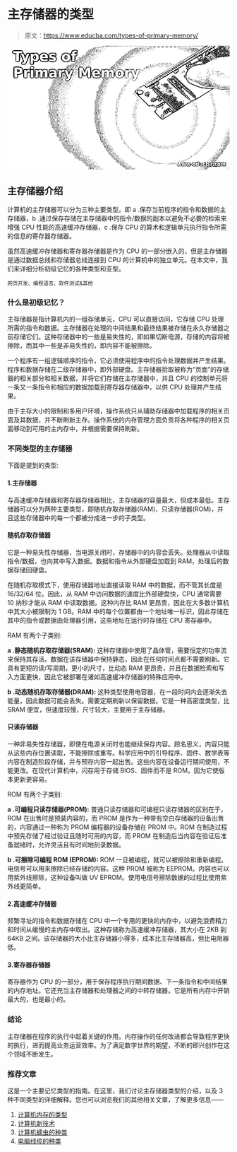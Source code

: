 # 主存储器的类型

> 原文：<https://www.educba.com/types-of-primary-memory/>

![Types of Primary Memory](img/740336aa0e19e417d0e7ced185d7ff52.png)



## 主存储器介绍

计算机的主存储器可以分为三种主要类型。即 a .保存当前程序的指令和数据的主存储器，b .通过保存存储在主存储器中的指令/数据的副本以避免不必要的检索来增强 CPU 性能的高速缓冲存储器，c .保存 CPU 的算术和逻辑单元执行指令所需的信息的寄存器存储器。

虽然高速缓冲存储器和寄存器存储器是作为 CPU 的一部分嵌入的，但是主存储器是通过数据总线和存储器总线连接到 CPU 的计算机中的独立单元。在本文中，我们来详细分析初级记忆的各种类型和亚型。

<small>网页开发、编程语言、软件测试&其他</small>

### 什么是初级记忆？

主存储器是指计算机内的一组存储单元，CPU 可以直接访问，它存储 CPU 处理所需的指令和数据。主存储器在处理的中间结果和最终结果被存储在永久存储器之前存储它们。这种存储器中的一些是易失性的，即如果切断电源，存储的内容将被擦除，而其中一些是非易失性的，即内容不能被擦除。

一个程序有一组逻辑顺序的指令，它必须使用程序中的指令处理数据并产生结果。程序和数据存储在二级存储器中，即外部硬盘。主存储器拾取被称为“页面”的存储器的相关部分和相关数据，并将它们存储在主存储器中，并且 CPU 的控制单元将一条又一条指令和相应的数据加载到寄存器存储器中，以供 CPU 处理并产生结果。

由于主存大小的限制和多用户环境，操作系统只从辅助存储器中加载程序的相关页面及其数据，并不断刷新主存。操作系统的内存管理方面负责将各种程序的相关页面移动到可用的主内存中，并根据需要保持刷新。

### 不同类型的主存储器

下面是提到的类型:

#### 1.主存储器

与高速缓冲存储器和寄存器存储器相比，主存储器的容量最大，但成本最低。主存储器可以分为两种主要类型，即随机存取存储器(RAM)、只读存储器(ROM)，并且这些存储器中的每一个都被分成进一步的子类型。

#### 随机存取存储器

它是一种易失性存储器，当电源关闭时，存储器中的内容会丢失。处理器从中读取指令/数据，也向其中写入数据。数据和指令从外部硬盘加载到 RAM，处理后的数据存储回硬盘。

在随机存取模式下，使用存储器地址直接读取 RAM 中的数据，而不管其长度是 16/32/64 位。因此，从 RAM 中访问数据的速度比外部硬盘快，CPU 通常需要 10 纳秒才能从 RAM 中读取数据。这种内存比 RAM 更昂贵，因此在大多数计算机中其大小被限制为 1 GB。RAM 中的每个位置都由一个地址唯一标识，因此存储在其中的指令或数据由处理器引用，这些地址在运行时存储在 CPU 寄存器中。

RAM 有两个子类别:

**a .静态随机存取存储器(SRAM):** 这种存储器中使用了晶体管，需要恒定的功率流来保持其存活。数据在该存储器中保持静态，因此在任何时间点都不需要刷新。它具有更短的读/写周期，更小的尺寸，比动态 RAM 更昂贵，并且在数据检索和写入方面更快，因此它被部署在诸如高速缓冲存储器的特殊应用中。

**b .动态随机存取存储器(DRAM):** 这种类型使用电容器，在一段时间内会逐渐失去能量，因此数据可能会丢失。需要定期刷新以保留数据。它是一种高密度类型，比 SRAM 便宜，但速度较慢，尺寸较大，主要用于主存储器。

#### 只读存储器

一种非易失性存储器，即使在电源关闭时也能继续保存内容。顾名思义，内容只能从这些内存位置读取，不能擦除或重写。科学应用中的引导程序、固件、数学表等内容在制造阶段存储，并与预存内容一起出售。这些内容在设备运行期间使用，不能更改。在现代计算机中，闪存用于存储 BIOS、固件而不是 ROM，因为它使版本更新更容易。

ROM 有两个子类别:

**a .可编程只读存储器(PROM):** 普通只读存储器和可编程只读存储器的区别在于，ROM 在出售时是预装内容的，而 PROM 是作为一种带有空白存储器的设备出售的，内容通过一种称为 PROM 编程器的设备存储在 PROM 中。ROM 在制造过程中预先存储了经过验证且随时可用的内容，而 PROM 在制造后当内容在验证后准备就绪时，允许灵活且有时间地刻录数据。

**b .可擦除可编程 ROM (EPROM):** ROM 一旦被编程，就可以被擦除和重新编程。电信号可以用来擦除已经存储的内容。这种 PROM 被称为 EEPROM。内容也可以用紫外线擦除，这种设备叫做 UV EPROM。使用电信号擦除数据的过程比使用紫外线更简单。

#### 2.高速缓冲存储器

频繁寻址的指令和数据存储在 CPU 中一个专用的更快的内存中，以避免浪费精力和时间从缓慢的主内存中取出。这种存储称为高速缓冲存储器，其大小在 2KB 到 64KB 之间。该存储器的大小比主存储器小得多，成本比主存储器高，但比电阻器低。

#### 3.寄存器存储器

寄存器作为 CPU 的一部分，用于保存程序执行期间数据、下一条指令和中间结果的内存地址。它还充当主存储器和处理器之间的中转存储器。它是所有内存中开销最大的，也是最小的。

### 结论

主存储器在程序的执行中起着关键的作用。内存操作的任何改进都会导致程序更快的执行，进而提高业务运营效率。为了满足数字世界的期望，不断的即兴创作在这个领域不断发生。

### 推荐文章

这是一个主要记忆类型的指南。在这里，我们讨论主存储器类型的介绍，以及 3 种不同类型的详细解释。您也可以浏览我们的其他相关文章，了解更多信息——

1.  [计算机内存的类型](https://www.educba.com/types-of-memory-in-computer/)
2.  [计算机新技术](https://www.educba.com/new-technologies-of-computer/)
3.  [计算机蠕虫的种类](https://www.educba.com/types-of-computer-worms/)
4.  [电脑线缆的种类](https://www.educba.com/types-of-computer-cables/)





